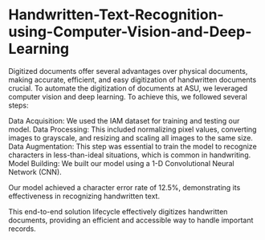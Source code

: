 # Handwritten-Text-Recognition-using-Computer-Vision-and-Deep-Learning

Digitized documents offer several advantages over physical documents, making accurate, efficient, and easy digitization of handwritten documents crucial. To automate the digitization of documents at ASU, we leveraged computer vision and deep learning. To achieve this, we followed several steps:

Data Acquisition: We used the IAM dataset for training and testing our model.
Data Processing: This included normalizing pixel values, converting images to grayscale, and resizing and scaling all images to the same size.
Data Augmentation: This step was essential to train the model to recognize characters in less-than-ideal situations, which is common in handwriting.
Model Building: We built our model using a 1-D Convolutional Neural Network (CNN).

Our model achieved a character error rate of 12.5%, demonstrating its effectiveness in recognizing handwritten text.

This end-to-end solution lifecycle effectively digitizes handwritten documents, providing an efficient and accessible way to handle important records.


